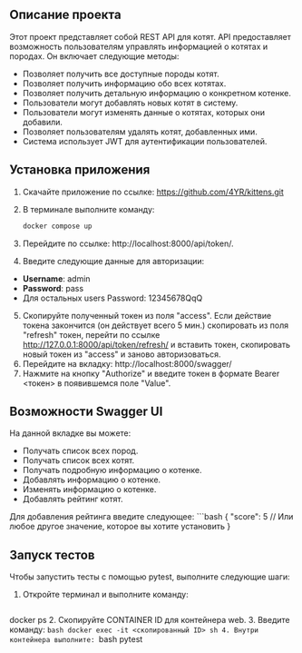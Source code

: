 ## Описание проекта

Этот проект представляет собой REST API для котят. API предоставляет возможность пользователям управлять информацией о котятах и породах. Он включает следующие методы:

-  Позволяет получить все доступные породы котят.
-  Позволяет получить информацию обо всех котятах.
-  Позволяет получить детальную информацию о конкретном котенке.
-  Пользователи могут добавлять новых котят в систему.
-  Пользователи могут изменять данные о котятах, которых они добавили.
-  Позволяет пользователям удалять котят, добавленных ими.
-  Система использует JWT для аутентификации пользователей.

## Установка приложения

1. Скачайте приложение по ссылке: https://github.com/4YR/kittens.git
2. В терминале выполните команду:

   ```bash
   docker compose up

3. Перейдите по ссылке: http://localhost:8000/api/token/.
4. Введите следующие данные для авторизации:
- **Username**: admin
- **Password**: pass
- Для остальных users Password: 12345678QqQ
5. Скопируйте полученный токен из поля "access". 
Если действие токена закончится (он действует всего 5 мин.) скопировать из поля "refresh" токен,
перейти по ссылке http://127.0.0.1:8000/api/token/refresh/ и вставить токен, скопировать новый токен из "access" и заново авторизоваться.
6. Перейдите на вкладку: http://localhost:8000/swagger/
7. Нажмите на кнопку "Authorize" и введите токен в формате Bearer <токен> в появившемся поле "Value".

## Возможности Swagger UI

На данной вкладке вы можете:

- Получать список всех пород.
- Получать список всех котят.
- Получать подробную информацию о котенке.
- Добавлять информацию о котенке.
- Изменять информацию о котенке.
- Добавлять рейтинг котят.

Для добавления рейтинга введите следующее:
    ```bash
{
    "score": 5  // Или любое другое значение, которое вы хотите установить
}

## Запуск тестов

Чтобы запустить тесты с помощью pytest, выполните следующие шаги:

1. Откройте терминал и выполните команду:
    ```bash
docker ps
2. Скопируйте CONTAINER ID для контейнера web.
3. Введите команду:
    ```bash
docker exec -it <скопированный ID> sh
4. Внутри контейнера выполните:
    ```bash
pytest